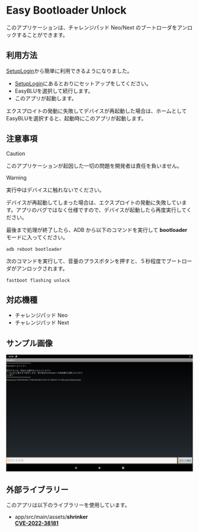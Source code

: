 # Easy Bootloader Unlock

このアプリケーションは、チャレンジパッド Neo/Next のブートローダをアンロックすることができます。

## 利用方法

[SetupLogin](https://kobold831.github.io/SetupLogin/)から簡単に利用できるようになりました。

+ [SetupLogin](https://kobold831.github.io/SetupLogin/)にあるとおりにセットアップをしてください。
+ EasyBLUを選択して続行します。
+ このアプリが起動します。

エクスプロイトの発動に失敗してデバイスが再起動した場合は、ホームとしてEasyBLUを選択すると、起動時にこのアプリが起動します。

## 注意事項

> [!CAUTION]
> このアプリケーションが起因した一切の問題を開発者は責任を負いません。

> [!WARNING]
> 実行中はデバイスに触れないでください。

デバイスが再起動してしまった場合は、エクスプロイトの発動に失敗しています。アプリのバグではなく仕様ですので、デバイスが起動したら再度実行してください。

最後まで処理が終了したら、ADB から以下のコマンドを実行して **bootloader** モードに入ってください。
```
adb reboot bootloader
```
次のコマンドを実行して、音量のプラスボタンを押すと、５秒程度でブートローダがアンロックされます。
```
fastboot flashing unlock
```

## 対応機種

- チャレンジパッド Neo
- チャレンジパッド Next

## サンプル画像

[![](images/image-01.png)](#)

## 外部ライブラリー

このアプリは以下のライブラリーを使用しています。

- app/src/main/assets/**shrinker**  
  [**CVE-2022-38181**](https://github.com/SmileTabLabo/CVE-2022-38181)
